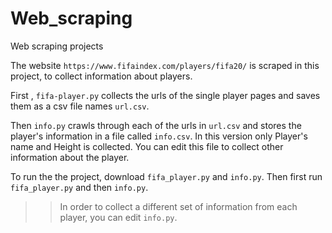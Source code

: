 # Web_scraping
Web scraping projects

The website `https://www.fifaindex.com/players/fifa20/` is scraped in this project,  to collect information about players. 



First , `fifa-player.py` collects the urls of the single player pages and saves them as a csv file names `url.csv`.

Then `info.py` crawls through each of the urls in `url.csv` and stores the player's information in a file called `info.csv`. In this version only Player's name and Height is collected. You can edit this file to collect other information about the player. 



To run the the project, download `fifa_player.py` and `info.py`. Then first run `fifa_player.py` and then `info.py`. 

>>In order to collect a different set of information from each player, you can edit `info.py`. 
